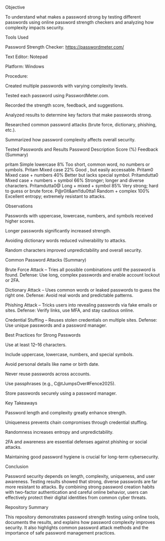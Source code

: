 Objective

To understand what makes a password strong by testing different passwords using online password strength checkers and analyzing how complexity impacts security.

Tools Used

Password Strength Checker: https://passwordmeter.com/

Text Editor: Notepad 

Platform: Windows

Procedure:

Created multiple passwords with varying complexity levels.

Tested each password using PasswordMeter.com.

Recorded the strength score, feedback, and suggestions.

Analyzed results to determine key factors that make passwords strong.

Researched common password attacks (brute force, dictionary, phishing, etc.).

Summarized how password complexity affects overall security.



Tested Passwords and Results
Password	       Description	                       Score (%)	        Feedback (Summary)

pritam	                 Simple lowercase                    	8%	        Too short, common word, no numbers or symbols.
Pritam	                 Mixed case                             22%	        Good , but easily accessable.
Pritam0                  Mixed case + numbers                   40%             Better but lacks special symbol.
Pritamdutta0	         Mixed case + numbers + symbol	        66%	        Stronger; longer and diverse characters.
Pritamdutta0@	         Long + mixed +  symbol	                85%	        Very strong; hard to guess or brute force.
P@r0it&am!!du0tta1	 Random + complex	                100%	        Excellent entropy; extremely resistant to attacks.

Observations

Passwords with uppercase, lowercase, numbers, and symbols received higher scores.

Longer passwords significantly increased strength.

Avoiding dictionary words reduced vulnerability to attacks.

Random characters improved unpredictability and overall security.

Common Password Attacks (Summary)

Brute Force Attack – Tries all possible combinations until the password is found.
 Defense: Use long, complex passwords and enable account lockout or 2FA.

Dictionary Attack – Uses common words or leaked passwords to guess the right one.
 Defense: Avoid real words and predictable patterns.

Phishing Attack – Tricks users into revealing passwords via fake emails or sites.
 Defense: Verify links, use MFA, and stay cautious online.

Credential Stuffing – Reuses stolen credentials on multiple sites.
 Defense: Use unique passwords and a password manager.

Best Practices for Strong Passwords

Use at least 12–16 characters.

Include uppercase, lowercase, numbers, and special symbols.

Avoid personal details like name or birth date.

Never reuse passwords across accounts.

Use passphrases (e.g., C@tJumpsOver#Fence2025).

Store passwords securely using a password manager.

Key Takeaways

Password length and complexity greatly enhance strength.

Uniqueness prevents chain compromises through credential stuffing.

Randomness increases entropy and unpredictability.

2FA and awareness are essential defenses against phishing or social attacks.

Maintaining good password hygiene is crucial for long-term cybersecurity.

Conclusion

Password security depends on length, complexity, uniqueness, and user awareness. Testing results showed that strong, diverse passwords are far more resistant to attacks. By combining strong password creation habits with two-factor authentication and careful online behavior, users can effectively protect their digital identities from common cyber threats.

Repository Summary

This repository demonstrates password strength testing using online tools, documents the results, and explains how password complexity improves security. It also highlights common password attack methods and the importance of safe password management practices.